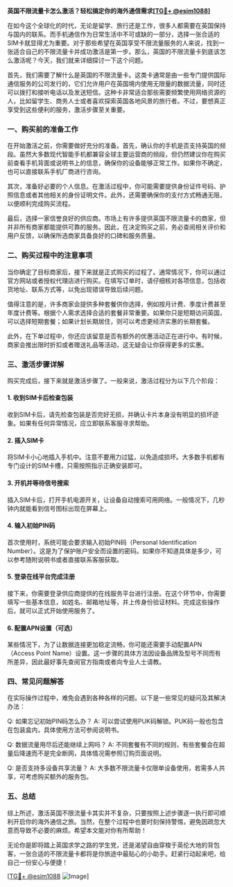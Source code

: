 **英国不限流量卡怎么激活？轻松搞定你的海外通信需求[[TG💪+ @esim1088](https://t.me/s/esim1088)]**

在如今这个全球化的时代，无论是留学、旅行还是工作，很多人都需要在英国保持与国内的联系。而手机通信作为日常生活中不可或缺的一部分，选择一张合适的SIM卡就显得尤为重要。对于那些希望在英国享受不限流量服务的人来说，找到一张适合自己的不限流量卡并成功激活是第一步。那么，英国的不限流量卡到底该怎么激活呢？今天，我们就来详细探讨一下这个问题。

首先，我们需要了解什么是英国的不限流量卡。这类卡通常是由一些专门提供国际通信服务的公司发行的，它们允许用户在英国境内使用无限量的数据流量，同时还可以拨打和接听电话以及发送短信。这种卡非常适合那些需要频繁使用网络资源的人，比如留学生、商务人士或者喜欢探索英国各地风景的旅行者。不过，要想真正享受到这些便利的服务，激活步骤至关重要。

### 一、购买前的准备工作

在开始激活之前，你需要做好充分的准备。首先，确认你的手机是否支持英国的频段。虽然大多数现代智能手机都兼容全球主要运营商的频段，但仍然建议你在购买前查看手机背面或说明书上的信息，确保你的设备能够正常工作。如果你不确定，也可以直接联系手机厂商进行咨询。

其次，准备好必要的个人信息。在激活过程中，你可能需要提供身份证件号码、护照信息或者其他相关的身份证明文件。此外，还需要确保你的支付方式畅通无阻，以便顺利完成购买流程。

最后，选择一家信誉良好的供应商。市场上有许多提供英国不限流量卡的商家，但并非所有商家都能提供可靠的服务。因此，在决定购买之前，务必查阅相关评价和用户反馈，以确保所选商家具备良好的口碑和服务质量。

### 二、购买过程中的注意事项

当你确定了目标商家后，接下来就是正式购买的过程了。通常情况下，你可以通过官方网站或者授权代理店进行购买。在填写订单时，请仔细核对各项信息，包括收货地址、联系方式等，以免出现错误导致后续问题。

值得注意的是，许多商家会提供多种套餐供你选择，例如按月计费、季度计费甚至年度计费等。根据个人需求选择合适的套餐非常重要。如果你只是短期访问英国，可以选择短期套餐；如果计划长期居住，则可以考虑更经济实惠的长期套餐。

此外，在下单过程中，你还应该留意是否有额外的优惠活动正在进行中。有时候，商家会推出限时折扣或者赠送礼品等活动，这无疑会让你获得更多的实惠。

### 三、激活步骤详解

购买完成后，接下来就是激活步骤了。一般来说，激活过程分为以下几个阶段：

#### 1. 收到SIM卡后检查包装

收到SIM卡后，请先检查包装是否完好无损，并确认卡片本身没有明显的损坏迹象。如果有任何异常情况，应立即联系客服寻求帮助。

#### 2. 插入SIM卡

将SIM卡小心地插入手机中。注意不要用力过猛，以免造成损坏。大多数手机都有专门设计的SIM卡槽，只需按照指示正确安装即可。

#### 3. 开机并等待信号搜索

插入SIM卡后，打开手机电源开关，让设备自动搜索可用网络。一般情况下，几秒钟内就能看到信号图标出现在屏幕上。

#### 4. 输入初始PIN码

首次使用时，系统可能会要求输入初始PIN码（Personal Identification Number）。这是为了保护账户安全而设置的密码。如果你不知道具体是多少，可以参考随附说明书或者直接联系客服获取。

#### 5. 登录在线平台完成注册

接下来，你需要登录供应商提供的在线服务平台进行注册。在这个环节中，你需要填写一些基本信息，如姓名、邮箱地址等，并上传身份验证材料。完成这些操作后，就可以正式开始使用服务了。

#### 6. 配置APN设置（可选）

某些情况下，为了让数据连接更加稳定流畅，你可能还需要手动配置APN（Access Point Name）设置。这一步骤的具体方法因设备品牌及型号不同而有所差异，因此最好事先查阅官方指南或者向专业人士请教。

### 四、常见问题解答

在实际操作过程中，难免会遇到各种各样的问题。以下是一些常见的疑问及其解决办法：

Q: 如果忘记初始PIN码怎么办？
A: 可以尝试使用PUK码解锁。PUK码一般也包含在包装盒内，具体使用方法可参阅说明书。

Q: 数据流量用尽后还能继续上网吗？
A: 不同套餐有不同的规则，有些套餐会在超量后降速而不是完全断网，具体情况需参照订购页面说明。

Q: 是否支持多设备共享流量？
A: 大多数不限流量卡仅限单设备使用，若需多人共享，可考虑购买额外的服务包。

### 五、总结

综上所述，激活英国不限流量卡其实并不复杂，只要按照上述步骤逐一执行即可顺利开启你的海外通信之旅。当然，在整个过程中也要时刻保持警惕，避免因疏忽大意而导致不必要的麻烦。希望本文能对你有所帮助！

无论你是即将踏上英国求学之路的学生党，还是渴望自由穿梭于英伦大地的背包客，一张合适的不限流量卡都将是你旅途中最贴心的小助手。赶紧行动起来吧，给自己一份安心与便捷！

[[TG💪+ @esim1088](https://t.me/s/esim1088) ![Image](https://i.postimg.cc/4NQfJmqS/Snipaste-2025-05-13-00-14-12.png)]